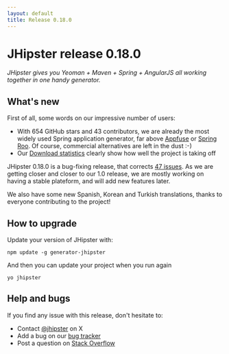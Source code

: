 ```yaml
---
layout: default
title: Release 0.18.0
---
```


JHipster release 0.18.0
==================

*JHipster gives you Yeoman + Maven + Spring + AngularJS all working together in one handy generator.*

What's new
----------

First of all, some words on our impressive number of users:

- With 654 GitHub stars and 43 contributors, we are already the most widely used Spring application generator, far above [Appfuse](https://github.com/appfuse/appfuse) or [Spring Roo](https://github.com/spring-projects/spring-roo). Of course, commercial alternatives are left in the dust :-)
- Our [Download statistics](http://www.npm-stats.com/~packages/generator-jhipster) clearly show how well the project is taking off

JHipster 0.18.0 is a bug-fixing release, that corrects [47 issues](https://github.com/jhipster/generator-jhipster/issues?milestone=7&page=1&state=closed). As we are getting closer and closer to our 1.0 release, we are mostly working on having a stable plateform, and will add new features later.

We also have some new Spanish, Korean and Turkish translations, thanks to everyone contributing to the project!

How to upgrade
------------

Update your version of JHipster with:

```
npm update -g generator-jhipster
```

And then you can update your project when you run again

```
yo jhipster
```

Help and bugs
--------------

If you find any issue with this release, don't hesitate to:

- Contact [@jhipster](https://twitter.com/jhipster) on X
- Add a bug on our [bug tracker](https://github.com/jhipster/generator-jhipster/issues?state=open)
- Post a question on [Stack Overflow](http://stackoverflow.com/tags/jhipster/info)
